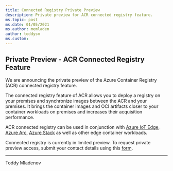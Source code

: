 ```yaml
---
title: Connected Registry Private Preview
description: Private preview for ACR connected registry feature.
ms.topic: post
ms.date: 01/05/2021
ms.author: memladen
author: toddysm
ms.custom:
---
```


## Private Preview - ACR Connected Registry Feature

We are announcing the private preview of the Azure Container Registry (ACR) connected registry feature.

The connected registry feature of ACR allows you to deploy a registry on your premises and synchronize images between the ACR and your premises. It brings the container images and OCI artifacts closer to your container workloads on premises and increases their acquisition performance.

ACR connected registry can be used in conjunction with [Azure IoT Edge](https://azure.microsoft.com/services/iot-edge/), [Azure Arc](https://azure.microsoft.com/en-us/services/azure-arc/), [Azure Stack](https://azure.microsoft.com/overview/azure-stack/) as well as other edge container workloads.

Connected registry is currently in limited preview. To request private preview access, submit your contact details using this [form](https://forms.office.com/Pages/ResponsePage.aspx?id=v4j5cvGGr0GRqy180BHbR1OsLxas9SdIhfyFenqqkolUMkFKMTdDSU45SFQzU0o0WUNROVAySkRINy4u).

---
Toddy Mladenov
